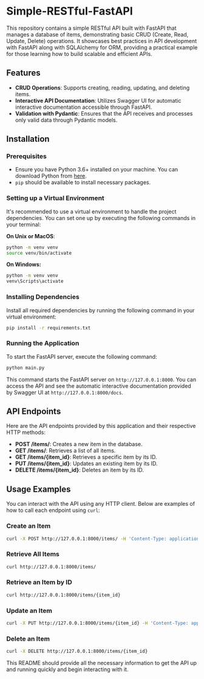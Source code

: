 # Simple-RESTful-FastAPI

This repository contains a simple RESTful API built with FastAPI that manages a database of items, demonstrating basic CRUD (Create, Read, Update, Delete) operations. It showcases best practices in API development with FastAPI along with SQLAlchemy for ORM, providing a practical example for those learning how to build scalable and efficient APIs.

## Features

- **CRUD Operations**: Supports creating, reading, updating, and deleting items.
- **Interactive API Documentation**: Utilizes Swagger UI for automatic interactive documentation accessible through FastAPI.
- **Validation with Pydantic**: Ensures that the API receives and processes only valid data through Pydantic models.

## Installation

### Prerequisites

- Ensure you have Python 3.6+ installed on your machine. You can download Python from [here](https://www.python.org/downloads/).
- `pip` should be available to install necessary packages.

### Setting up a Virtual Environment

It's recommended to use a virtual environment to handle the project dependencies. You can set one up by executing the following commands in your terminal:

**On Unix or MacOS**:

```bash
python -m venv venv
source venv/bin/activate
```

**On Windows:**

```bash
python -m venv venv
venv\Scripts\activate
```

### Installing Dependencies

Install all required dependencies by running the following command in your virtual environment:

```bash
pip install -r requirements.txt
```

### Running the Application

To start the FastAPI server, execute the following command:

```bash
python main.py
```

This command starts the FastAPI server on `http://127.0.0.1:8000`. You can access the API and see the automatic interactive documentation provided by Swagger UI at `http://127.0.0.1:8000/docs`.

## API Endpoints

Here are the API endpoints provided by this application and their respective HTTP methods:

- **POST /items/**: Creates a new item in the database.
- **GET /items/**: Retrieves a list of all items.
- **GET /items/{item_id}**: Retrieves a specific item by its ID.
- **PUT /items/{item_id}**: Updates an existing item by its ID.
- **DELETE /items/{item_id}**: Deletes an item by its ID.

## Usage Examples

You can interact with the API using any HTTP client. Below are examples of how to call each endpoint using `curl`:

### Create an Item

```bash
curl -X POST http://127.0.0.1:8000/items/ -H 'Content-Type: application/json' -d '{"name": "Item Name", "price": 10.99}'
```

### Retrieve All Items

```bash
curl http://127.0.0.1:8000/items/
```

### Retrieve an Item by ID

```bash
curl http://127.0.0.1:8000/items/{item_id}
```

### Update an Item

```bash
curl -X PUT http://127.0.0.1:8000/items/{item_id} -H 'Content-Type: application/json' -d '{"name": "New Item Name", "price": 11.99}'
```

### Delete an Item

```bash
curl -X DELETE http://127.0.0.1:8000/items/{item_id}
```

This README should provide all the necessary information to get the API up and running quickly and begin interacting with it.
